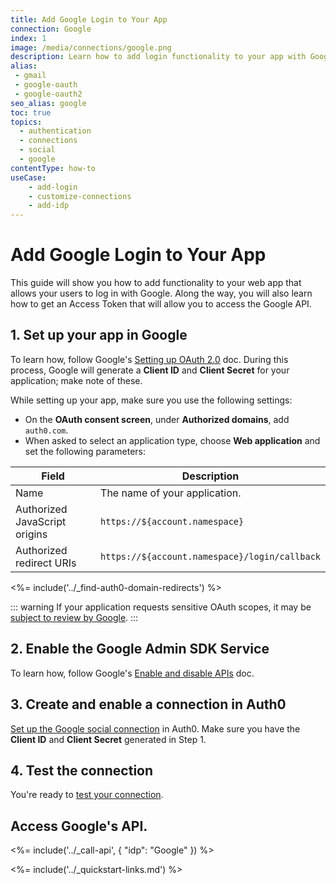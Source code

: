 ```yaml
---
title: Add Google Login to Your App
connection: Google
index: 1
image: /media/connections/google.png
description: Learn how to add login functionality to your app with Google. You will need to generate keys, copy these into your Auth0 settings, and enable the connection.
alias:
 - gmail
 - google-oauth
 - google-oauth2
seo_alias: google
toc: true
topics:
  - authentication
  - connections
  - social
  - google
contentType: how-to
useCase:
    - add-login
    - customize-connections
    - add-idp
---
```

# Add Google Login to Your App

This guide will show you how to add functionality to your web app that allows your users to log in with Google. Along the way, you will also learn how to get an Access Token that will allow you to access the Google API.

## 1. Set up your app in Google

To learn how, follow Google's [Setting up OAuth 2.0](https://support.google.com/googleapi/answer/6158849) doc. During this process, Google will generate a **Client ID** and **Client Secret** for your application; make note of these.

While setting up your app, make sure you use the following settings:

* On the **OAuth consent screen**, under **Authorized domains**, add `auth0.com`.
* When asked to select an application type, choose **Web application** and set the following parameters:

| Field | Description |
| - | - |
| Name | The name of your application. |
| Authorized JavaScript origins | `https://${account.namespace}` |
| Authorized redirect URIs | `https://${account.namespace}/login/callback` |

<%= include('../_find-auth0-domain-redirects') %>

::: warning
If your application requests sensitive OAuth scopes, it may be [subject to review by Google](https://developers.google.com/apps-script/guides/client-verification).
:::

## 2. Enable the **Google Admin SDK Service**

To learn how, follow Google's [Enable and disable APIs](https://support.google.com/googleapi/answer/6158841) doc.

## 3. Create and enable a connection in Auth0

[Set up the Google social connection](/connections/guides/set-up-connections-social) in Auth0. Make sure you have the **Client ID** and **Client Secret** generated in Step 1.

## 4. Test the connection

You're ready to [test your connection](/connections/guides/test-connections-social).

## Access Google's API.

<%= include('../_call-api', {
  "idp": "Google"
}) %>

<%= include('../_quickstart-links.md') %>
